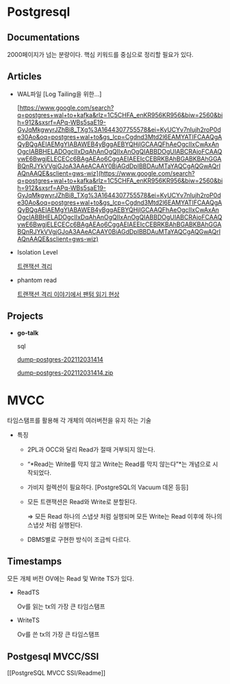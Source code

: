 # Postgresql

## Documentations

[](https://www.postgresql.org/files/documentation/pdf/14/postgresql-14-A4.pdf)

2000페이지가 넘는 분량이다. 핵심 키워드를 중심으로 정리할 필요가 있다.

## Articles

- WAL파일 [Log Tailing을 위한...]

    [https://www.google.com/search?q=postgres+wal+to+kafka&rlz=1C5CHFA_enKR956KR956&biw=2560&bih=912&sxsrf=APq-WBs5saE19-GyJqMkgwyrJZhBi8_TXg%3A1644307755578&ei=KyUCYv7nIujh2roP0de30Ao&oq=postgres+wal+to&gs_lcp=Cgdnd3Mtd2l6EAMYATIFCAAQgAQyBQgAEIAEMgYIABAWEB4yBggAEBYQHjIGCAAQFhAeOgcIIxCwAxAnOgcIABBHELADOgcIIxDqAhAnOgQIIxAnOgQIABBDOgUIABCRAjoFCAAQywE6BwgjELECECc6BAgAEAo6CggAEIAEEIcCEBRKBAhBGABKBAhGGABQnRJYkVVgjGJoA3AAeACAAY0BiAGdDpIBBDAuMTaYAQCgAQGwAQrIAQnAAQE&sclient=gws-wiz](https://www.google.com/search?q=postgres+wal+to+kafka&rlz=1C5CHFA_enKR956KR956&biw=2560&bih=912&sxsrf=APq-WBs5saE19-GyJqMkgwyrJZhBi8_TXg%3A1644307755578&ei=KyUCYv7nIujh2roP0de30Ao&oq=postgres+wal+to&gs_lcp=Cgdnd3Mtd2l6EAMYATIFCAAQgAQyBQgAEIAEMgYIABAWEB4yBggAEBYQHjIGCAAQFhAeOgcIIxCwAxAnOgcIABBHELADOgcIIxDqAhAnOgQIIxAnOgQIABBDOgUIABCRAjoFCAAQywE6BwgjELECECc6BAgAEAo6CggAEIAEEIcCEBRKBAhBGABKBAhGGABQnRJYkVVgjGJoA3AAeACAAY0BiAGdDpIBBDAuMTaYAQCgAQGwAQrIAQnAAQE&sclient=gws-wiz)


- Isolation Level

    [트랜잭션 격리](https://www.postgresql.kr/docs/9.4/transaction-iso.html)

- phantom read

    [트랜잭션 격리 이야기에서 팬텀 읽기 현상](https://postgresql.kr/blog/pg_phantom_read.html)


## Projects

- **go-talk**

    sql

    [dump-postgres-202112031414](Postgresql%204c884eeb43734a5b92a388990c123742/dump-postgres-202112031414.txt)

    [dump-postgres-202112031414.zip](Postgresql%204c884eeb43734a5b92a388990c123742/dump-postgres-202112031414.zip)


# MVCC

타임스탬프를 활용해 각 개체의 여러버전을 유지 하는 기술

- 특징
    - 2PL과 OCC와 달리 Read가 절때 거부되지 않는다.
    - “*Read는 Write를 막지 않고 Write는 Read를 막지 않는다”*는 개념으로 시작되었다.
    - 가비지 컬렉션이 필요하다. [PostgreSQL의 Vacuum 데몬 등등]
    - 모든 트랜잭션은 Read와 Write로 분할된다.

        ⇒ 모든 Read 하나의 스냅샷 처럼 실행되며 모든 Write는 Read 이후에 하나의 스냅샷 처럼 실행된다.

    - DBMS별로 구현한 방식이 조금씩 다르다.

## Timestamps

모든 개체 버전 OV에는 Read 및 Write TS가 있다.

- ReadTS

    Ov를 읽는 tx의 가장 큰 타임스탬프

- WriteTS

    Ov를 쓴 tx의 가장 큰 타임스탬프


## Postgesql MVCC/SSI

[[PostgreSQL MVCC SSI/Readme]]
